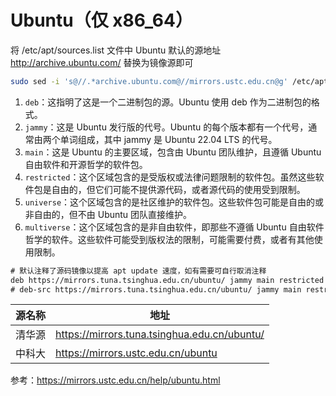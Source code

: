 # Ubuntu（仅 x86_64）

将 /etc/apt/sources.list 文件中 Ubuntu 默认的源地址 <http://archive.ubuntu.com/> 替换为镜像源即可

```bash
sudo sed -i 's@//.*archive.ubuntu.com@//mirrors.ustc.edu.cn@g' /etc/apt/sources.list
```

1. `deb`：这指明了这是一个二进制包的源。Ubuntu 使用 deb 作为二进制包的格式。
2. `jammy`：这是 Ubuntu 发行版的代号。Ubuntu 的每个版本都有一个代号，通常由两个单词组成，其中 jammy 是 Ubuntu 22.04 LTS 的代号。
3. `main`：这是 Ubuntu 的主要区域，包含由 Ubuntu 团队维护，且遵循 Ubuntu 自由软件和开源哲学的软件包。
4. `restricted`：这个区域包含的是受版权或法律问题限制的软件包。虽然这些软件包是自由的，但它们可能不提供源代码，或者源代码的使用受到限制。
5. `universe`：这个区域包含的是社区维护的软件包。这些软件包可能是自由的或非自由的，但不由 Ubuntu 团队直接维护。
6. `multiverse`：这个区域包含的是非自由软件，即那些不遵循 Ubuntu 自由软件哲学的软件。这些软件可能受到版权法的限制，可能需要付费，或者有其他使用限制。

```txt
# 默认注释了源码镜像以提高 apt update 速度，如有需要可自行取消注释
deb https://mirrors.tuna.tsinghua.edu.cn/ubuntu/ jammy main restricted universe multiverse
# deb-src https://mirrors.tuna.tsinghua.edu.cn/ubuntu/ jammy main restricted universe multiverse
```

源名称 | 地址
----- | ---
清华源 | <https://mirrors.tuna.tsinghua.edu.cn/ubuntu/>
中科大 | <https://mirrors.ustc.edu.cn/ubuntu>

参考：<https://mirrors.ustc.edu.cn/help/ubuntu.html>
